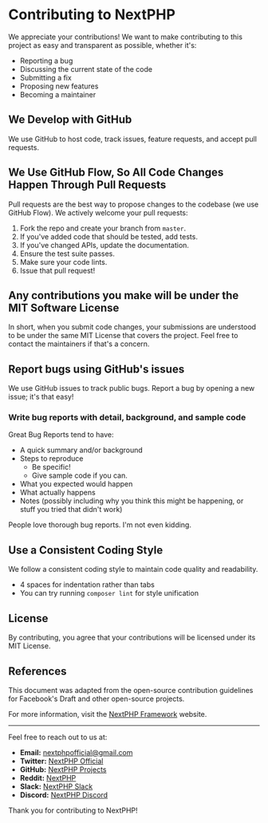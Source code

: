# Contributing to NextPHP

We appreciate your contributions! We want to make contributing to this project as easy and transparent as possible, whether it's:

- Reporting a bug
- Discussing the current state of the code
- Submitting a fix
- Proposing new features
- Becoming a maintainer

## We Develop with GitHub

We use GitHub to host code, track issues, feature requests, and accept pull requests.

## We Use GitHub Flow, So All Code Changes Happen Through Pull Requests

Pull requests are the best way to propose changes to the codebase (we use GitHub Flow). We actively welcome your pull requests:

1. Fork the repo and create your branch from `master`.
2. If you've added code that should be tested, add tests.
3. If you've changed APIs, update the documentation.
4. Ensure the test suite passes.
5. Make sure your code lints.
6. Issue that pull request!

## Any contributions you make will be under the MIT Software License

In short, when you submit code changes, your submissions are understood to be under the same MIT License that covers the project. Feel free to contact the maintainers if that's a concern.

## Report bugs using GitHub's issues

We use GitHub issues to track public bugs. Report a bug by opening a new issue; it's that easy!

### Write bug reports with detail, background, and sample code

Great Bug Reports tend to have:

- A quick summary and/or background
- Steps to reproduce
    - Be specific!
    - Give sample code if you can.
- What you expected would happen
- What actually happens
- Notes (possibly including why you think this might be happening, or stuff you tried that didn't work)

People love thorough bug reports. I'm not even kidding.

## Use a Consistent Coding Style

We follow a consistent coding style to maintain code quality and readability.

- 4 spaces for indentation rather than tabs
- You can try running `composer lint` for style unification

## License

By contributing, you agree that your contributions will be licensed under its MIT License.

## References

This document was adapted from the open-source contribution guidelines for Facebook's Draft and other open-source projects.

For more information, visit the [NextPHP Framework](https://nextphp.io) website.

---

Feel free to reach out to us at:

- **Email:** nextphpofficial@gmail.com
- **Twitter:** [NextPHP Official](https://twitter.com/NextPHPOfficial)
- **GitHub:** [NextPHP Projects](https://github.com/nextphp-projects)
- **Reddit:** [NextPHP](https://www.reddit.com/r/NextPHP)
- **Slack:** [NextPHP Slack](https://nextphp.slack.com)
- **Discord:** [NextPHP Discord](https://discord.com/channels/nextphp)

Thank you for contributing to NextPHP!
